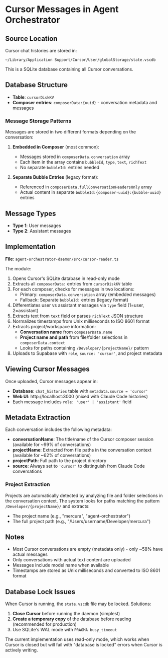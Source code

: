 # Cursor Messages in Agent Orchestrator

## Source Location

Cursor chat histories are stored in:
```
~/Library/Application Support/Cursor/User/globalStorage/state.vscdb
```

This is a SQLite database containing all Cursor conversations.

## Database Structure

- **Table**: `cursorDiskKV`
- **Composer entries**: `composerData:{uuid}` - conversation metadata and messages

### Message Storage Patterns

Messages are stored in two different formats depending on the conversation:

1. **Embedded in Composer** (most common):
   - Messages stored in `composerData.conversation` array
   - Each item in the array contains `bubbleId`, `type`, `text`, `richText`
   - No separate `bubbleId:` entries needed

2. **Separate Bubble Entries** (legacy format):
   - Referenced in `composerData.fullConversationHeadersOnly` array
   - Actual content in separate `bubbleId:{composer-uuid}:{bubble-uuid}` entries

## Message Types

- **Type 1**: User messages
- **Type 2**: Assistant messages

## Implementation

**File**: `agent-orchestrator-daemon/src/cursor-reader.ts`

The module:
1. Opens Cursor's SQLite database in read-only mode
2. Extracts all `composerData:` entries from `cursorDiskKV` table
3. For each composer, checks for messages in two locations:
   - Primary: `composerData.conversation` array (embedded messages)
   - Fallback: Separate `bubbleId:` entries (legacy format)
4. Differentiates user vs assistant messages via `type` field (1=user, 2=assistant)
5. Extracts text from `text` field or parses `richText` JSON structure
6. Normalizes timestamps from Unix milliseconds to ISO 8601 format
7. Extracts project/workspace information:
   - **Conversation name** from `composerData.name`
   - **Project name and path** from file/folder selections in `composerData.context`
   - Looks for paths containing `/Developer/{projectName}/` pattern
8. Uploads to Supabase with `role`, `source: 'cursor'`, and project metadata

## Viewing Cursor Messages

Once uploaded, Cursor messages appear in:
- **Database**: `chat_histories` table with `metadata.source = 'cursor'`
- **Web UI**: http://localhost:3000 (mixed with Claude Code histories)
- Each message includes `role: 'user' | 'assistant'` field

## Metadata Extraction

Each conversation includes the following metadata:

- **conversationName**: The title/name of the Cursor composer session (available for ~99% of conversations)
- **projectName**: Extracted from file paths in the conversation context (available for ~62% of conversations)
- **projectPath**: Full path to the project directory
- **source**: Always set to `'cursor'` to distinguish from Claude Code conversations

### Project Extraction

Projects are automatically detected by analyzing file and folder selections in the conversation context. The system looks for paths matching the pattern `/Developer/{projectName}/` and extracts:
- The project name (e.g., "mercura", "agent-orchestrator")
- The full project path (e.g., "/Users/username/Developer/mercura")

## Notes

- Most Cursor conversations are empty (metadata only) - only ~58% have actual messages
- Only conversations with actual text content are uploaded
- Messages include model name when available
- Timestamps are stored as Unix milliseconds and converted to ISO 8601 format

## Database Lock Issues

When Cursor is running, the `state.vscdb` file may be locked. Solutions:

1. **Close Cursor** before running the daemon (simplest)
2. **Create a temporary copy** of the database before reading (recommended for production)
3. Use SQLite's WAL mode with `PRAGMA busy_timeout`

The current implementation uses read-only mode, which works when Cursor is closed but will fail with "database is locked" errors when Cursor is actively writing.
